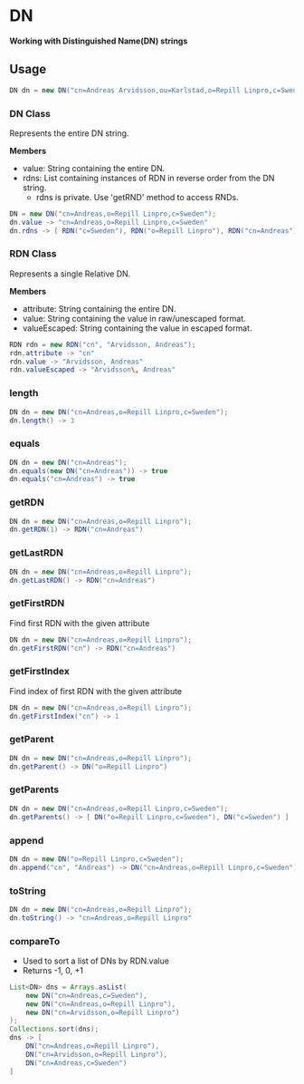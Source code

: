 # DN

**Working with Distinguished Name(DN) strings**    

## Usage
```java
DN dn = new DN("cn=Andreas Arvidsson,ou=Karlstad,o=Repill Linpro,c=Sweden");
```

### DN Class 
Represents the entire DN string.

**Members**
* value: String containing the entire DN.
* rdns: List containing instances of RDN in reverse order from the DN string.
    - rdns is private. Use 'getRND' method to access RNDs.

```java
DN = new DN("cn=Andreas,o=Repill Linpro,c=Sweden");
dn.value -> "cn=Andreas,o=Repill Linpro,c=Sweden"
dn.rdns -> [ RDN("c=Sweden"), RDN("o=Repill Linpro"), RDN("cn=Andreas") ]  
```

### RDN Class
Represents a single Relative DN.

**Members**
* attribute: String containing the entire DN.
* value: String containing the value in raw/unescaped format. 
* valueEscaped: String containing the value in escaped format. 

```java
RDN rdn = new RDN("cn", "Arvidsson, Andreas");
rdn.attribute -> "cn"
rdn.value -> "Arvidsson, Andreas"
rdn.valueEscaped -> "Arvidsson\, Andreas"
```

### length
```java
DN dn = new DN("cn=Andreas,o=Repill Linpro,c=Sweden");
dn.length() -> 3
```

### equals
```java
DN dn = new DN("cn=Andreas");
dn.equals(new DN("cn=Andreas")) -> true
dn.equals("cn=Andreas") -> true
```

### getRDN
```java
DN dn = new DN("cn=Andreas,o=Repill Linpro");
dn.getRDN(1) -> RDN("cn=Andreas")
```

### getLastRDN
```java
DN dn = new DN("cn=Andreas,o=Repill Linpro");
dn.getLastRDN() -> RDN("cn=Andreas")
```

### getFirstRDN
Find first RDN with the given attribute
```java
DN dn = new DN("cn=Andreas,o=Repill Linpro");
dn.getFirstRDN("cn") -> RDN("cn=Andreas")
```

### getFirstIndex
Find index of first RDN with the given attribute
```java
DN dn = new DN("cn=Andreas,o=Repill Linpro");
dn.getFirstIndex("cn") -> 1
```

### getParent
```java
DN dn = new DN("cn=Andreas,o=Repill Linpro");
dn.getParent() -> DN("o=Repill Linpro")
```

### getParents
```java
DN dn = new DN("cn=Andreas,o=Repill Linpro,c=Sweden");
dn.getParents() -> [ DN("o=Repill Linpro,c=Sweden"), DN("c=Sweden") ]
```

### append
```java
DN dn = new DN("o=Repill Linpro,c=Sweden");
dn.append("cn", "Andreas") -> DN("cn=Andreas,o=Repill Linpro,c=Sweden")
```

### toString
```java
DN dn = new DN("cn=Andreas,o=Repill Linpro");
dn.toString() -> "cn=Andreas,o=Repill Linpro"
```

### compareTo
* Used to sort a list of DNs by RDN.value
* Returns -1, 0, +1 
```java
List<DN> dns = Arrays.asList(
    new DN("cn=Andreas,c=Sweden"),
    new DN("cn=Andreas,o=Repill Linpro"),
    new DN("cn=Arvidsson,o=Repill Linpro")
);
Collections.sort(dns);
dns -> [
    DN("cn=Andreas,o=Repill Linpro"),
    DN("cn=Arvidsson,o=Repill Linpro"),
    DN("cn=Andreas,c=Sweden")
]
```
